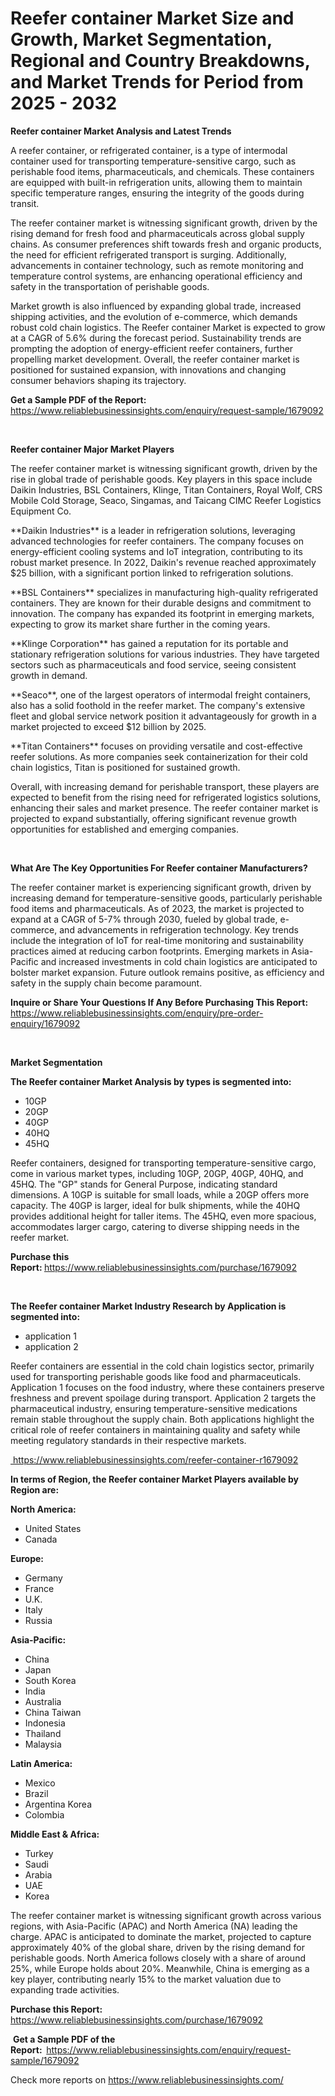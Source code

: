 <p><h1>Reefer container Market Size and Growth, Market Segmentation, Regional and Country Breakdowns, and Market Trends for Period from 2025 -  2032</h1></p><p><strong>Reefer container Market Analysis and Latest Trends</strong></p>
<p><p>A reefer container, or refrigerated container, is a type of intermodal container used for transporting temperature-sensitive cargo, such as perishable food items, pharmaceuticals, and chemicals. These containers are equipped with built-in refrigeration units, allowing them to maintain specific temperature ranges, ensuring the integrity of the goods during transit.</p><p>The reefer container market is witnessing significant growth, driven by the rising demand for fresh food and pharmaceuticals across global supply chains. As consumer preferences shift towards fresh and organic products, the need for efficient refrigerated transport is surging. Additionally, advancements in container technology, such as remote monitoring and temperature control systems, are enhancing operational efficiency and safety in the transportation of perishable goods.</p><p>Market growth is also influenced by expanding global trade, increased shipping activities, and the evolution of e-commerce, which demands robust cold chain logistics. The Reefer container Market is expected to grow at a CAGR of 5.6% during the forecast period. Sustainability trends are prompting the adoption of energy-efficient reefer containers, further propelling market development. Overall, the reefer container market is positioned for sustained expansion, with innovations and changing consumer behaviors shaping its trajectory.</p></p>
<p><strong>Get a Sample PDF of the Report:&nbsp;</strong> <a href="https://www.reliablebusinessinsights.com/enquiry/request-sample/1679092?utm_campaign=3074&utm_medium=2&utm_source=Github&utm_content=ia&utm_term=24032025&utm_id=reefer-container">https://www.reliablebusinessinsights.com/enquiry/request-sample/1679092</a></p>
<p>&nbsp;</p>
<p><strong>Reefer container Major Market Players</strong></p>
<p><p>The reefer container market is witnessing significant growth, driven by the rise in global trade of perishable goods. Key players in this space include Daikin Industries, BSL Containers, Klinge, Titan Containers, Royal Wolf, CRS Mobile Cold Storage, Seaco, Singamas, and Taicang CIMC Reefer Logistics Equipment Co.</p><p>**Daikin Industries** is a leader in refrigeration solutions, leveraging advanced technologies for reefer containers. The company focuses on energy-efficient cooling systems and IoT integration, contributing to its robust market presence. In 2022, Daikin's revenue reached approximately $25 billion, with a significant portion linked to refrigeration solutions.</p><p>**BSL Containers** specializes in manufacturing high-quality refrigerated containers. They are known for their durable designs and commitment to innovation. The company has expanded its footprint in emerging markets, expecting to grow its market share further in the coming years.</p><p>**Klinge Corporation** has gained a reputation for its portable and stationary refrigeration solutions for various industries. They have targeted sectors such as pharmaceuticals and food service, seeing consistent growth in demand.</p><p>**Seaco**, one of the largest operators of intermodal freight containers, also has a solid foothold in the reefer market. The company's extensive fleet and global service network position it advantageously for growth in a market projected to exceed $12 billion by 2025.</p><p>**Titan Containers** focuses on providing versatile and cost-effective reefer solutions. As more companies seek containerization for their cold chain logistics, Titan is positioned for sustained growth.</p><p>Overall, with increasing demand for perishable transport, these players are expected to benefit from the rising need for refrigerated logistics solutions, enhancing their sales and market presence. The reefer container market is projected to expand substantially, offering significant revenue growth opportunities for established and emerging companies.</p></p>
<p>&nbsp;</p>
<p><strong>What Are The Key Opportunities For Reefer container Manufacturers?</strong></p>
<p><p>The reefer container market is experiencing significant growth, driven by increasing demand for temperature-sensitive goods, particularly perishable food items and pharmaceuticals. As of 2023, the market is projected to expand at a CAGR of 5-7% through 2030, fueled by global trade, e-commerce, and advancements in refrigeration technology. Key trends include the integration of IoT for real-time monitoring and sustainability practices aimed at reducing carbon footprints. Emerging markets in Asia-Pacific and increased investments in cold chain logistics are anticipated to bolster market expansion. Future outlook remains positive, as efficiency and safety in the supply chain become paramount.</p></p>
<p><strong>Inquire or Share Your Questions If Any Before Purchasing This Report:</strong> <a href="https://www.reliablebusinessinsights.com/enquiry/pre-order-enquiry/1679092?utm_campaign=3074&utm_medium=2&utm_source=Github&utm_content=ia&utm_term=24032025&utm_id=reefer-container">https://www.reliablebusinessinsights.com/enquiry/pre-order-enquiry/1679092</a></p>
<p>&nbsp;</p>
<p><strong>Market Segmentation</strong></p>
<p><strong>The Reefer container Market Analysis by types is segmented into:</strong></p>
<p><ul><li>10GP</li><li>20GP</li><li>40GP</li><li>40HQ</li><li>45HQ</li></ul></p>
<p><p>Reefer containers, designed for transporting temperature-sensitive cargo, come in various market types, including 10GP, 20GP, 40GP, 40HQ, and 45HQ. The "GP" stands for General Purpose, indicating standard dimensions. A 10GP is suitable for small loads, while a 20GP offers more capacity. The 40GP is larger, ideal for bulk shipments, while the 40HQ provides additional height for taller items. The 45HQ, even more spacious, accommodates larger cargo, catering to diverse shipping needs in the reefer market.</p></p>
<p><strong>Purchase this Report:&nbsp;</strong><a href="https://www.reliablebusinessinsights.com/purchase/1679092?utm_campaign=3074&utm_medium=2&utm_source=Github&utm_content=ia&utm_term=24032025&utm_id=reefer-container">https://www.reliablebusinessinsights.com/purchase/1679092</a></p>
<p>&nbsp;</p>
<p><strong>The Reefer container Market Industry Research by Application is segmented into:</strong></p>
<p><ul><li>application 1</li><li>application 2</li></ul></p>
<p><p>Reefer containers are essential in the cold chain logistics sector, primarily used for transporting perishable goods like food and pharmaceuticals. Application 1 focuses on the food industry, where these containers preserve freshness and prevent spoilage during transport. Application 2 targets the pharmaceutical industry, ensuring temperature-sensitive medications remain stable throughout the supply chain. Both applications highlight the critical role of reefer containers in maintaining quality and safety while meeting regulatory standards in their respective markets.</p></p>
<p><a href="https://www.reliablebusinessinsights.com/reefer-container-r1679092?utm_campaign=3074&utm_medium=2&utm_source=Github&utm_content=ia&utm_term=24032025&utm_id=reefer-container">&nbsp;https://www.reliablebusinessinsights.com/reefer-container-r1679092</a></p>
<p><strong>In terms of Region, the Reefer container Market Players available by Region are:</strong></p>
<p>
    <p> <strong> North America: </strong>
        <ul>
            <li>United States</li>
            <li>Canada</li>
        </ul>
        </p> 
    <p> <strong> Europe: </strong>
        <ul>
            <li>Germany</li>
            <li>France</li>
            <li>U.K.</li>
            <li>Italy</li>
            <li>Russia</li>
        </ul>
        </p> 
    <p> <strong> Asia-Pacific: </strong>
        <ul>
            <li>China</li>
            <li>Japan</li>
            <li>South Korea</li>
            <li>India</li>
            <li>Australia</li>
            <li>China Taiwan</li>
            <li>Indonesia</li>
            <li>Thailand</li>
            <li>Malaysia</li>
        </ul>
        </p> 
    <p> <strong> Latin America: </strong>
        <ul>
            <li>Mexico</li>
            <li>Brazil</li>
            <li>Argentina Korea</li>
            <li>Colombia</li>
        </ul>
        </p> 
    <p> <strong> Middle East & Africa: </strong>
        <ul>
            <li>Turkey</li>
            <li>Saudi</li>
            <li>Arabia</li>
            <li>UAE</li>
            <li>Korea</li>
        </ul>
    </p>
    </p>
<p><p>The reefer container market is witnessing significant growth across various regions, with Asia-Pacific (APAC) and North America (NA) leading the charge. APAC is anticipated to dominate the market, projected to capture approximately 40% of the global share, driven by the rising demand for perishable goods. North America follows closely with a share of around 25%, while Europe holds about 20%. Meanwhile, China is emerging as a key player, contributing nearly 15% to the market valuation due to expanding trade activities.</p></p>
<p><strong>Purchase this Report: </strong><a href="https://www.reliablebusinessinsights.com/purchase/1679092?utm_campaign=3074&utm_medium=2&utm_source=Github&utm_content=ia&utm_term=24032025&utm_id=reefer-container">https://www.reliablebusinessinsights.com/purchase/1679092</a></p>
<p>&nbsp;<strong>Get a Sample PDF of the Report:&nbsp;&nbsp;</strong><a href="https://www.reliablebusinessinsights.com/enquiry/request-sample/1679092?utm_campaign=3074&utm_medium=2&utm_source=Github&utm_content=ia&utm_term=24032025&utm_id=reefer-container">https://www.reliablebusinessinsights.com/enquiry/request-sample/1679092</a></p>
<p><strong></strong></p>
<p>Check more reports on <a href="https://www.reliablebusinessinsights.com/?utm_campaign=3074&utm_medium=2&utm_source=Github&utm_content=ia&utm_term=24032025&utm_id=reefer-container">https://www.reliablebusinessinsights.com/</a></p>